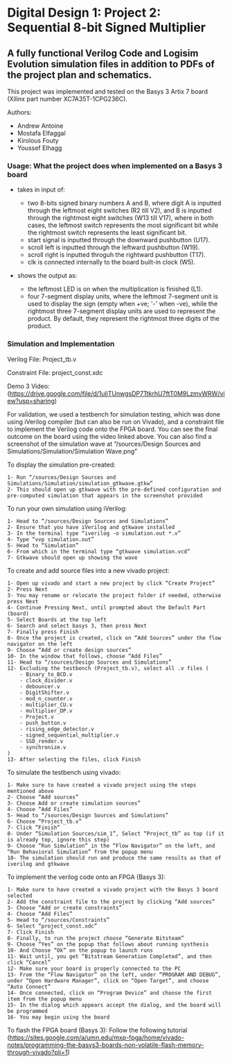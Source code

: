 # Digital Design 1: Project 2: Sequential 8-bit Signed Multiplier

## A fully functional Verilog Code and Logisim Evolution simulation files in addition to PDFs of the project plan and schematics.

This project was implemented and tested on the Basys 3 Artix 7 board (Xilinx part number XC7A35T-1CPG236C).

Authors:
- Andrew Antoine
- Mostafa Elfaggal
- Kirolous Fouty
- Youssef Elhagg

### Usage: What the project does when implemented on a Basys 3 board

- takes in input of:
  - two 8-bits signed binary numbers A and B, where digit A is inputted through the leftmost eight switches (R2 till V2), and B is inputted through the rightmost eight switches (W13 till V17), where in both cases, the leftmost switch represents the most significant bit while the rightmost switch represents the least significant bit.
  - start signal is inputted through the downward pushbutton (U17).
  - scroll left is inputted through the leftward pushbutton (W19).
  - scroll right is inputted throguh the rightward pushbutton (T17).
  - clk is connected internally to the board built-in clock (W5).

- shows the output as:
  - the leftmost LED is on when the multiplication is finished (L1).
  - four 7-segment display units, where the leftmost 7-segment unit is used to display the sign (empty when +ve; '-' when -ve), while the rightmost three 7-segment display units are used to represent the product. By default, they represent the rightmost three digits of the product.


### Simulation and Implementation

Verilog File: Project_tb.v

Constraint File: project_const.xdc

Demo 3 Video: (https://drive.google.com/file/d/1uljTUnwgsDP7TtkrhU7ftT0M9LzmvWRW/view?usp=sharing)

For validation, we used a testbench for simulation testing, which was done using iVerilog compiler (but can also be run on Vivado), and a constraint file to implement the Verilog code onto the FPGA board. You can see the final outcome on the board using the video linked above. You can also find a screenshot of the simulation wave at “/sources/Design Sources and Simulations/Simulation/Simulation Wave.png”

To display the simulation pre-created:
```
1- Run “/sources/Design Sources and Simulations/Simulation/simulation_gtkwave.gtkw”
2- This should open up gtkwave with the pre-defined configuration and pre-computed simulation that appears in the screenshot provided
```
To run your own simulation using iVerilog:
```
1- Head to “/sources/Design Sources and Simulations”
2- Ensure that you have iVerilog and gtkwave installed
3- In the terminal type “iverilog -o simulation.out *.v”
4- Type “vvp simulation.out”
5- Head to “Simulation”
6- From which in the terminal type “gtkwave simulation.vcd”
7- Gtkwave should open up showing the wave
```
To create and add source files into a new vivado project:
```
1- Open up vivado and start a new project by click “Create Project”
2- Press Next
3- You may rename or relocate the project folder if needed, otherwise press Next
4- Continue Pressing Next, until prompted about the Default Part (board)
5- Select Boards at the top left
6- Search and select basys 3, then press Next
7- Finally press Finish
8- Once the project is created, click on “Add Sources” under the flow navigator on the left
9- Choose “Add or create design sources”
10- In the window that follows, choose “Add Files”
11- Head to “/sources/Design Sources and Simulations”
12- Excluding the testbench (Project_tb.v), select all .v files (
	- Binary_to_BCD.v
	- clock_divider.v
	- debouncer.v
	- DigitShifter.v
	- mod_n_counter.v
	- multiplier_CU.v
	- multiplier_DP.v
	- Project.v
	- push_button.v
	- rising_edge_detector.v
	- signed_sequential_multiplier.v
	- SSD_render.v
	- synchronize.v
)
13- After selecting the files, click Finish
```
To simulate the testbench using vivado:
```
1- Make sure to have created a vivado project using the steps mentioned above
2- Choose “Add sources”
3- Choose Add or create simulation sources”
4- Choose “Add Files”
5- Head to “/sources/Design Sources and Simulations”
6- Choose “Project_tb.v”
7- Click “Finish”
8- Under “Simulation Sources/sim_1”, Select “Project_tb” as top (if it is already top, ignore this step)
9- Choose “Run Simulation” in the “Flow Navigator” on the left, and “Run Behavioral Simulation” from the popup menu
10- The simulation should run and produce the same results as that of iverilog and gtkwave
```
To implement the verilog code onto an FPGA (Basys 3):
```
1- Make sure to have created a vivado project with the Basys 3 board selected
2- Add the constraint file to the project by clicking “Add sources”
3- Choose “Add or create constraints”
4- Choose “Add Files”
5- Head to “/sources/Constraints”
6- Select “project_const.xdc”
7- Click Finish
8- Finally, to run the project choose “Generate Bitsteam”
9- Choose “Yes” on the popup that follows about running systhesis
10- And Choose “Ok” on the popup to launch runs
11- Wait until, you get “Bitstream Generation Completed”, and then click “Cancel”
12- Make sure your board is properly connected to the PC
13- From the “Flow Navigator” on the left, under “PROGRAM AND DEBUG”, under “Open Hardware Manager”, click on “Open Target”, and choose “Auto Connect”
14- Once connected, click on “Program Device” and choose the first item from the popup menu
15- In the dialog which appears accept the dialog, and the board will be programmed
16- You may begin using the board
```
To flash the FPGA board (Basys 3):
Follow the following tutorial (https://sites.google.com/a/umn.edu/mxp-fpga/home/vivado-notes/programming-the-basys3-boards-non-volatile-flash-memory-through-vivado?pli=1)
